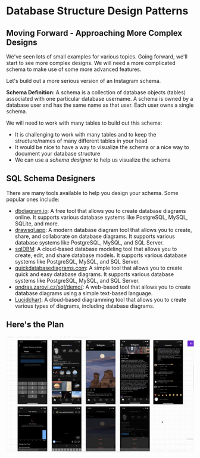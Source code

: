 # Database Structure Design Patterns

## Moving Forward - Approaching More Complex Designs

We've seen lots of small examples for various topics. Going forward, we'll start to see more complex designs. We will need a more complicated schema to make use of some more advanced features.

Let's build out a more serious version of an Instagram schema.

**Schema Definition**: A schema is a collection of database objects (tables) associated with one particular database username. A schema is owned by a database user and has the same name as that user. Each user owns a single schema.

We will need to work with many tables to build out this schema:

- It is challenging to work with many tables and to keep the structure/names of many different tables in your head
- It would be nice to have a way to visualize the schema or a nice way to document your database structure
- We can use a _schema designer_ to help us visualize the schema

## SQL Schema Designers

There are many tools available to help you design your schema. Some popular ones include:

- [dbdiagram.io](https://dbdiagram.io/): A free tool that allows you to create database diagrams online. It supports various database systems like PostgreSQL, MySQL, SQLite, and more.
- [drawsql.app](https://drawsql.app/): A modern database diagram tool that allows you to create, share, and collaborate on database diagrams. It supports various database systems like PostgreSQL, MySQL, and SQL Server.
- [sqlDBM](https://sqldbm.com/): A cloud-based database modeling tool that allows you to create, edit, and share database models. It supports various database systems like PostgreSQL, MySQL, and SQL Server.
- [quickdatabasediagrams.com](https://www.quickdatabasediagrams.com/): A simple tool that allows you to create quick and easy database diagrams. It supports various database systems like PostgreSQL, MySQL, and SQL Server.
- [ondras.zarovi.cz/sql/demo/](http://ondras.zarovi.cz/sql/demo/): A web-based tool that allows you to create database diagrams using a simple text-based language.
- [Lucidchart](https://www.lucidchart.com/pages/): A cloud-based diagramming tool that allows you to create various types of diagrams, including database diagrams.

## Here's the Plan

![Instagram Plan](../images/instagram_plan.png)

